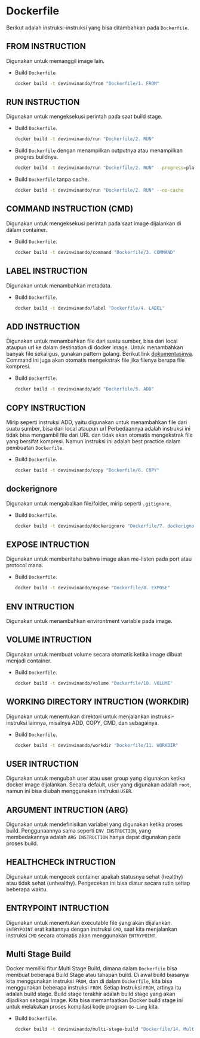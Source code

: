 # Dockerfile

Berikut adalah instruksi-instruksi yang bisa ditambahkan pada `Dockerfile`.

## FROM INSTRUCTION
Digunakan untuk memanggil image lain.

- Build `Dockerfile`
  ```sh
  docker build -t devinwinando/from "Dockerfile/1. FROM"
  ```

## RUN INSTRUCTION
Digunakan untuk mengeksekusi perintah pada saat build stage.

- Build `Dockerfile`.

  ```sh
  docker build -t devinwinando/run "Dockerfile/2. RUN"
  ```

- Build `Dockerfile` dengan menampilkan outputnya atau menampilkan progres buildnya.
  ```sh
  docker build -t devinwinando/run "Dockerfile/2. RUN" --progress=plain
  ```

- Build `Dockerfile` tanpa cache.
  ```sh
  docker build -t devinwinando/run "Dockerfile/2. RUN" --no-cache
  ```

## COMMAND INSTRUCTION (CMD)
Digunakan untuk mengeksekusi perintah pada saat image dijalankan di dalam container.

- Build `Dockerfile`.

  ```sh
  docker build -t devinwinando/command "Dockerfile/3. COMMAND"
  ```

## LABEL  INSTRUCTION
Digunakan untuk menambahkan metadata.

- Build `Dockerfile`.

  ```sh
  docker build -t devinwinando/label "Dockerfile/4. LABEL"
  ```

## ADD INSTRUCTION
Digunakan untuk menambahkan file dari suatu sumber, bisa dari local ataupun url ke dalam destination di docker image. Untuk menambahkan banyak file sekaligus, gunakan pattern golang.  Berikut link [dokumentasinya](https://pkg.go.dev/path/filepath#Match). Command ini juga akan otomatis mengekstrak file jika filenya berupa file kompresi.

- Build `Dockerfile`.

  ```sh
  docker build -t devinwinando/add "Dockerfile/5. ADD"
  ```

## COPY INSTRUCTION
Mirip seperti instruksi ADD, yaitu digunakan untuk menambahkan file dari suatu sumber, bisa dari local ataupun url Perbedaannya adalah instruksi ini tidak bisa mengambil file dari URL dan tidak akan otomatis mengekstrak file yang bersifat kompresi. Namun instruksi ini adalah best practice dalam pembuatan `Dockerfile`.

- Build `Dockerfile`.

  ```sh
  docker build -t devinwinando/copy "Dockerfile/6. COPY"
  ```

## dockerignore
Digunakan untuk mengabaikan file/folder, mirip seperti `.gitignore`.

- Build `Dockerfile`.

  ```sh
  docker build -t devinwinando/dockerignore "Dockerfile/7. dockerignore"
  ```

## EXPOSE INTRUCTION
Digunakan untuk memberitahu bahwa image akan me-listen pada port atau protocol mana.

- Build `Dockerfile`.

  ```sh
  docker build -t devinwinando/expose "Dockerfile/8. EXPOSE"
  ```

## ENV INTRUCTION
Digunakan untuk menambahkan environtment variable pada image.

## VOLUME INTRUCTION
Digunakan untuk membuat volume secara otomatis ketika image dibuat menjadi container.

- Build `Dockerfile`.
  ```sh
  docker build -t devinwinando/volume "Dockerfile/10. VOLUME"
  ```

## WORKING DIRECTORY INTRUCTION (WORKDIR)
Digunakan untuk menentukan direktori untuk menjalankan instruksi-instruksi lainnya, misalnya ADD, COPY, CMD, dan sebagainya.

- Build `Dockerfile`.
  ```sh
  docker build -t devinwinando/workdir "Dockerfile/11. WORKDIR"
  ```

## USER INTRUCTION
Digunakan untuk mengubah user atau user group yang digunakan ketika docker image dijalankan. Secara default, user yang digunakan adalah `root`, namun ini bisa diubah menggunakan instruksi `USER`.

## ARGUMENT INTRUCTION (ARG)
Digunakan untuk mendefinisikan variabel yang digunakan ketika proses build. Penggunaannya sama seperti `ENV INSTRUCTION`, yang membedakannya adalah `ARG INSTRUCTION` hanya dapat digunakan pada proses build.

## HEALTHCHECk INTRUCTION
Digunakan untuk mengecek container apakah statusnya sehat (healthy) atau tidak sehat (unhealthy). Pengecekan ini bisa diatur secara rutin setiap beberapa waktu.

## ENTRYPOINT INTRUCTION
Digunakan untuk menentukan executable file yang akan dijalankan. `ENTRYPOINT` erat kaitannya dengan instruksi `CMD`, saat kita menjalankan instruksi `CMD` secara otomatis akan menggunakan `ENTRYPOINT`.

## Multi Stage Build

Docker memiliki fitur Multi Stage Build, dimana dalam `Dockerfile` bisa membuat beberapa
Build Stage atau tahapan build. Di awal build biasanya kita menggunakan instruksi `FROM`, dan di dalam
`Dockerfile`, kita bisa menggunakan beberapa instruksi `FROM`. Setiap Instruksi `FROM`, artinya itu adalah build stage. Build stage terakhir adalah build stage yang akan dijadikan sebagai Image. Kita bisa memanfaatkan Docker build stage ini untuk melakukan proses kompilasi kode
program `Go-Lang` kita.

- Build `Dockerfile`.
  ```sh
  docker build -t devinwinando/multi-stage-build "Dockerfile/14. Multi Stage Build"
  ```
